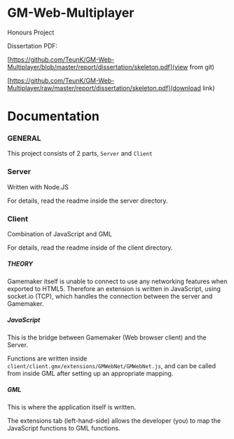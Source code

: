 # GM-Web-Multiplayer
Honours Project

Dissertation PDF:

[https://github.com/TeunK/GM-Web-Multiplayer/blob/master/report/dissertation/skeleton.pdf](view from git)

[https://github.com/TeunK/GM-Web-Multiplayer/raw/master/report/dissertation/skeleton.pdf](download link)



# Documentation

### GENERAL
This project consists of 2 parts, `Server` and `Client`

### Server
Written with Node.JS

For details, read the readme inside the server directory.

### Client
Combination of JavaScript and GML

For details, read the readme inside of the client directory.

##### THEORY
Gamemaker itself is unable to connect to use any networking features when exported to HTML5. Therefore an extension is written in JavaScript, using socket.io (TCP), which handles the connection between the server and Gamemaker.

##### JavaScript
This is the bridge between Gamemaker (Web browser client) and the Server. 

Functions are written inside `client/client.gmx/extensions/GMWebNet/GMWebNet.js`, and can be called from inside GML after setting up an appropriate mapping.

##### GML
This is where the application itself is written.

The extensions tab (left-hand-side) allows the developer (you) to map the JavaScript functions to GML functions.
